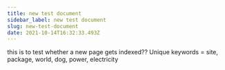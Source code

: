 ```yaml
---
title: new test document
sidebar_label: new test document
slug: new-test-document
date: 2021-10-14T16:32:33.493Z
---
```

 this is to test whether a new page gets indexed?? Unique keywords = site, package, world, dog, power, electricity